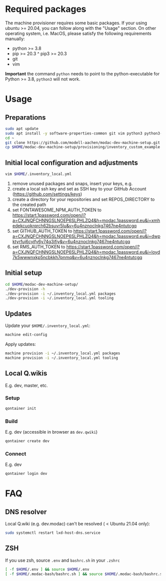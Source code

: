 # Required packages
The machine provisioner requires some basic packages.
If your using ubuntu >= 20.04, you can follow along with the "Usage" section. On other operating system, i.e. MacOS, please satisfy the following requirements manually:

* python >= 3.8
* pip >= 20.3 ^ pip3 >= 20.3
* git
* vim

**Important** the command `python` needs to point to the python-executable for Python >= 3.8, `python3` will not work.


# Usage

## Preparations
```BASH
sudo apt update
sudo apt install -y software-properties-common git vim python3 python3-pip python-is-python3
cd ~
git clone https://github.com/modell-aachen/modac-dev-machine-setup.git
cp $HOME/modac-dev-machine-setup/provisioning/inventory_custom_example.yml $HOME/.inventory_local.yml
```
## Initial local configuration and adjustments
```BASH
vim $HOME/.inventory_local.yml
```
1) remove unused packages and snaps, insert your keys, e.g.
2) create a local ssh key and set as SSH key to your GitHub Account (https://github.com/settings/keys)
3) create a directory for your repositories and set REPOS_DIRECTORY to the created path
4) set FONTAWESOME_NPM_AUTH_TOKEN to https://start.1password.com/open/i?a=CXJNQFCHNNGSLNOEP6SLPHLZQ4&h=modac.1password.eu&i=xmhedekcuokrqrch62bsuvr5lu&v=6u4nznoclnkg7467ne4ntutcgq
5) set GITHUB_AUTH_TOKEN to https://start.1password.com/open/i?a=CXJNQFCHNNGSLNOEP6SLPHLZQ4&h=modac.1password.eu&i=dwpktyrfuj6cyjfy6y74q3ifiy&v=6u4nznoclnkg7467ne4ntutcgq
6) set RMS_AUTH_TOKEN to https://start.1password.com/open/i?a=CXJNQFCHNNGSLNOEP6SLPHLZQ4&h=modac.1password.eu&i=loyd7k5wwwnxkp5ncbkkh7pnmq&v=6u4nznoclnkg7467ne4ntutcgq

## Initial setup
```BASH
cd $HOME/modac-dev-machine-setup/
./dev-provision -h
./dev-provision -i ~/.inventory_local.yml packages
./dev-provision -i ~/.inventory_local.yml tooling
```

## Updates
Update your `$HOME/.inventory_local.yml`:
```BASH
machine edit-config
```

Apply updates:
```BASH
machine provision -i ~/.inventory_local.yml packages
machine provision -i ~/.inventory_local.yml tooling
```

## Local Q.wikis
E.g. dev, master, etc.
### Setup
```BASH
qontainer init
```

### Build
E.g. dev (accessible in browser as `dev.qwiki`)
```BASH
qontainer create dev
```

### Connect
E.g. dev
```BASH
qontainer login dev
```

# FAQ
## DNS resolver
Local Q.wiki (e.g. dev.modac) can't be resolved  ( < Ubuntu 21.04 only):

```BASH
sudo systemctl restart lxd-host-dns.service
```
## ZSH
If you use zsh, source `.env` and `bashrc.sh` in your `.zshrc`
```BASH
[ -f $HOME/.env ] && source $HOME/.env
[ -f $HOME/.modac-bash/bashrc.sh ] && source $HOME/.modac-bash/bashrc.sh
```

